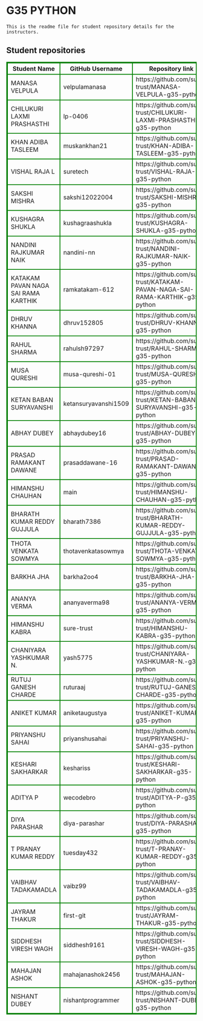 # G35 PYTHON
    This is the readme file for student repository details for the instructors.
## Student repositories 
<table style="border : 2px solid green; width:100%;">
<tr >
<th style="border : 2px solid green;">Student Name</th>
<th style="border : 2px solid green;">GitHub Username</th>
<th style="border : 2px solid green;">Repository link</th>
</tr>
<tr style="border : 2px solid green;">
<td style="border : 2px solid green;">MANASA VELPULA</td> 

<td style="border : 2px solid green;">velpulamanasa</td> 

<td style="border : 2px solid green;">https://github.com/sure-trust/MANASA-VELPULA-g35-python</td> 
</tr>

<tr style="border : 2px solid green;">
<td style="border : 2px solid green;">CHILUKURI LAXMI PRASHASTHI</td> 

<td style="border : 2px solid green;">lp-0406</td> 

<td style="border : 2px solid green;">https://github.com/sure-trust/CHILUKURI-LAXMI-PRASHASTHI-g35-python</td> 
</tr>

<tr style="border : 2px solid green;">
<td style="border : 2px solid green;">KHAN ADIBA TASLEEM</td> 

<td style="border : 2px solid green;">muskankhan21</td> 

<td style="border : 2px solid green;">https://github.com/sure-trust/KHAN-ADIBA-TASLEEM-g35-python</td> 
</tr>

<tr style="border : 2px solid green;">
<td style="border : 2px solid green;">VISHAL RAJA L</td> 

<td style="border : 2px solid green;">suretech</td> 

<td style="border : 2px solid green;">https://github.com/sure-trust/VISHAL-RAJA-L-g35-python</td> 
</tr>

<tr style="border : 2px solid green;">
<td style="border : 2px solid green;">SAKSHI MISHRA</td> 

<td style="border : 2px solid green;">sakshi12022004</td> 

<td style="border : 2px solid green;">https://github.com/sure-trust/SAKSHI-MISHRA-g35-python</td> 
</tr>

<tr style="border : 2px solid green;">
<td style="border : 2px solid green;">KUSHAGRA SHUKLA</td> 

<td style="border : 2px solid green;">kushagraashukla</td> 

<td style="border : 2px solid green;">https://github.com/sure-trust/KUSHAGRA-SHUKLA-g35-python</td> 
</tr>

<tr style="border : 2px solid green;">
<td style="border : 2px solid green;">NANDINI RAJKUMAR NAIK</td> 

<td style="border : 2px solid green;">nandini-nn</td> 

<td style="border : 2px solid green;">https://github.com/sure-trust/NANDINI-RAJKUMAR-NAIK-g35-python</td> 
</tr>

<tr style="border : 2px solid green;">
<td style="border : 2px solid green;">KATAKAM PAVAN NAGA SAI RAMA KARTHIK</td> 

<td style="border : 2px solid green;">ramkatakam-612</td> 

<td style="border : 2px solid green;">https://github.com/sure-trust/KATAKAM-PAVAN-NAGA-SAI-RAMA-KARTHIK-g35-python</td> 
</tr>

<tr style="border : 2px solid green;">
<td style="border : 2px solid green;">DHRUV KHANNA</td> 

<td style="border : 2px solid green;">dhruv152805</td> 

<td style="border : 2px solid green;">https://github.com/sure-trust/DHRUV-KHANNA-g35-python</td> 
</tr>

<tr style="border : 2px solid green;">
<td style="border : 2px solid green;">RAHUL SHARMA</td> 

<td style="border : 2px solid green;">rahulsh97297</td> 

<td style="border : 2px solid green;">https://github.com/sure-trust/RAHUL-SHARMA-g35-python</td> 
</tr>

<tr style="border : 2px solid green;">
<td style="border : 2px solid green;">MUSA QURESHI</td> 

<td style="border : 2px solid green;">musa-qureshi-01</td> 

<td style="border : 2px solid green;">https://github.com/sure-trust/MUSA-QURESHI-g35-python</td> 
</tr>

<tr style="border : 2px solid green;">
<td style="border : 2px solid green;">KETAN BABAN SURYAVANSHI</td> 

<td style="border : 2px solid green;">ketansuryavanshi1509</td> 

<td style="border : 2px solid green;">https://github.com/sure-trust/KETAN-BABAN-SURYAVANSHI-g35-python</td> 
</tr>

<tr style="border : 2px solid green;">
<td style="border : 2px solid green;">ABHAY DUBEY</td> 

<td style="border : 2px solid green;">abhaydubey16</td> 

<td style="border : 2px solid green;">https://github.com/sure-trust/ABHAY-DUBEY-g35-python</td> 
</tr>

<tr style="border : 2px solid green;">
<td style="border : 2px solid green;">PRASAD RAMAKANT DAWANE</td> 

<td style="border : 2px solid green;">prasaddawane-16</td> 

<td style="border : 2px solid green;">https://github.com/sure-trust/PRASAD-RAMAKANT-DAWANE-g35-python</td> 
</tr>

<tr style="border : 2px solid green;">
<td style="border : 2px solid green;">HIMANSHU CHAUHAN</td> 

<td style="border : 2px solid green;">main</td> 

<td style="border : 2px solid green;">https://github.com/sure-trust/HIMANSHU-CHAUHAN-g35-python</td> 
</tr>

<tr style="border : 2px solid green;">
<td style="border : 2px solid green;">BHARATH KUMAR REDDY GUJJULA</td> 

<td style="border : 2px solid green;">bharath7386</td> 

<td style="border : 2px solid green;">https://github.com/sure-trust/BHARATH-KUMAR-REDDY-GUJJULA-g35-python</td> 
</tr>

<tr style="border : 2px solid green;">
<td style="border : 2px solid green;">THOTA VENKATA SOWMYA</td> 

<td style="border : 2px solid green;">thotavenkatasowmya</td> 

<td style="border : 2px solid green;">https://github.com/sure-trust/THOTA-VENKATA-SOWMYA-g35-python</td> 
</tr>

<tr style="border : 2px solid green;">
<td style="border : 2px solid green;">BARKHA JHA</td> 

<td style="border : 2px solid green;">barkha2oo4</td> 

<td style="border : 2px solid green;">https://github.com/sure-trust/BARKHA-JHA-g35-python</td> 
</tr>

<tr style="border : 2px solid green;">
<td style="border : 2px solid green;">ANANYA VERMA</td> 

<td style="border : 2px solid green;">ananyaverma98</td> 

<td style="border : 2px solid green;">https://github.com/sure-trust/ANANYA-VERMA-g35-python</td> 
</tr>

<tr style="border : 2px solid green;">
<td style="border : 2px solid green;">HIMANSHU KABRA</td> 

<td style="border : 2px solid green;">sure-trust</td> 

<td style="border : 2px solid green;">https://github.com/sure-trust/HIMANSHU-KABRA-g35-python</td> 
</tr>

<tr style="border : 2px solid green;">
<td style="border : 2px solid green;">CHANIYARA YASHKUMAR N.</td> 

<td style="border : 2px solid green;">yash5775</td> 

<td style="border : 2px solid green;">https://github.com/sure-trust/CHANIYARA-YASHKUMAR-N.-g35-python</td> 
</tr>

<tr style="border : 2px solid green;">
<td style="border : 2px solid green;">RUTUJ GANESH CHARDE</td> 

<td style="border : 2px solid green;">ruturaaj</td> 

<td style="border : 2px solid green;">https://github.com/sure-trust/RUTUJ-GANESH-CHARDE-g35-python</td> 
</tr>

<tr style="border : 2px solid green;">
<td style="border : 2px solid green;">ANIKET KUMAR</td> 

<td style="border : 2px solid green;">aniketaugustya</td> 

<td style="border : 2px solid green;">https://github.com/sure-trust/ANIKET-KUMAR-g35-python</td> 
</tr>

<tr style="border : 2px solid green;">
<td style="border : 2px solid green;">PRIYANSHU SAHAI</td> 

<td style="border : 2px solid green;">priyanshusahai</td> 

<td style="border : 2px solid green;">https://github.com/sure-trust/PRIYANSHU-SAHAI-g35-python</td> 
</tr>

<tr style="border : 2px solid green;">
<td style="border : 2px solid green;">KESHARI SAKHARKAR</td> 

<td style="border : 2px solid green;">keshariss</td> 

<td style="border : 2px solid green;">https://github.com/sure-trust/KESHARI-SAKHARKAR-g35-python</td> 
</tr>

<tr style="border : 2px solid green;">
<td style="border : 2px solid green;">ADITYA P</td> 

<td style="border : 2px solid green;">wecodebro</td> 

<td style="border : 2px solid green;">https://github.com/sure-trust/ADITYA-P-g35-python</td> 
</tr>

<tr style="border : 2px solid green;">
<td style="border : 2px solid green;">DIYA PARASHAR</td> 

<td style="border : 2px solid green;">diya-parashar</td> 

<td style="border : 2px solid green;">https://github.com/sure-trust/DIYA-PARASHAR-g35-python</td> 
</tr>

<tr style="border : 2px solid green;">
<td style="border : 2px solid green;">T PRANAY KUMAR REDDY</td> 

<td style="border : 2px solid green;">tuesday432</td> 

<td style="border : 2px solid green;">https://github.com/sure-trust/T-PRANAY-KUMAR-REDDY-g35-python</td> 
</tr>

<tr style="border : 2px solid green;">
<td style="border : 2px solid green;">VAIBHAV TADAKAMADLA</td> 

<td style="border : 2px solid green;">vaibz99</td> 

<td style="border : 2px solid green;">https://github.com/sure-trust/VAIBHAV-TADAKAMADLA-g35-python</td> 
</tr>

<tr style="border : 2px solid green;">
<td style="border : 2px solid green;">JAYRAM THAKUR</td> 

<td style="border : 2px solid green;">first-git</td> 

<td style="border : 2px solid green;">https://github.com/sure-trust/JAYRAM-THAKUR-g35-python</td> 
</tr>

<tr style="border : 2px solid green;">
<td style="border : 2px solid green;">SIDDHESH VIRESH WAGH</td> 

<td style="border : 2px solid green;">siddhesh9161</td> 

<td style="border : 2px solid green;">https://github.com/sure-trust/SIDDHESH-VIRESH-WAGH-g35-python</td> 
</tr>

<tr style="border : 2px solid green;">
<td style="border : 2px solid green;">MAHAJAN ASHOK</td> 

<td style="border : 2px solid green;">mahajanashok2456</td> 

<td style="border : 2px solid green;">https://github.com/sure-trust/MAHAJAN-ASHOK-g35-python</td> 
</tr>

<tr style="border : 2px solid green;">
<td style="border : 2px solid green;">NISHANT DUBEY</td> 

<td style="border : 2px solid green;">nishantprogrammer</td> 

<td style="border : 2px solid green;">https://github.com/sure-trust/NISHANT-DUBEY-g35-python</td> 
</tr>
